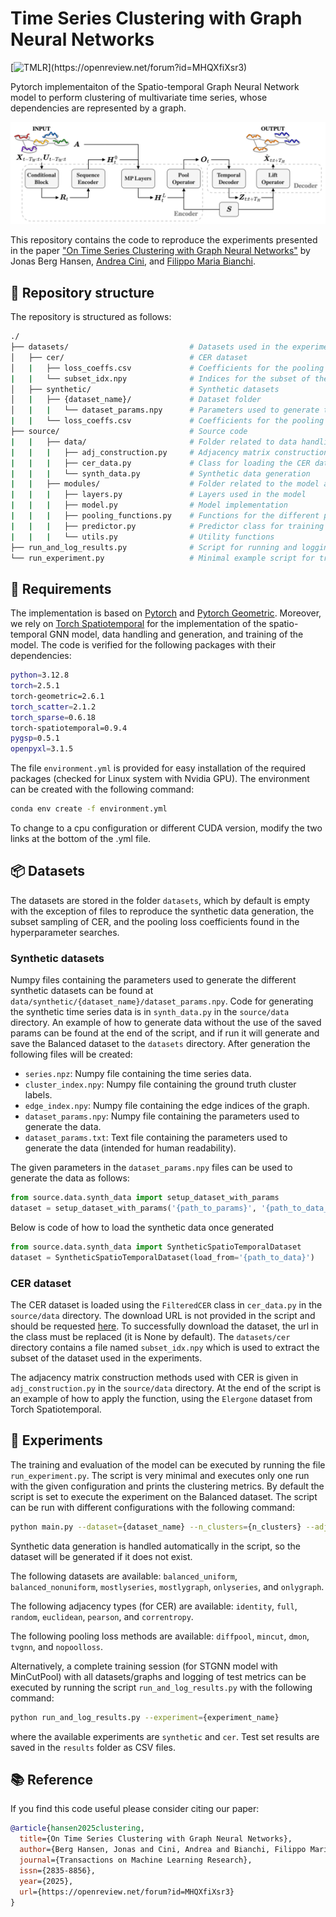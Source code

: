 # Time Series Clustering with Graph Neural Networks

[![TMLR](https://img.shields.io/badge/TMLR-2025-blue.svg?)](https://openreview.net/forum?id=MHQXfiXsr3)

Pytorch implementaiton of the Spatio-temporal Graph Neural Network model to perform clustering of multivariate time series, whose dependencies are represented by a graph.

![Architectural diagram of the model](figure.png)

This repository contains the code to reproduce the experiments presented in the paper ["On Time Series Clustering with Graph Neural Networks"](https://openreview.net/forum?id=MHQXfiXsr3) by Jonas Berg Hansen, [Andrea Cini](https://andreacini.github.io/), and [Filippo Maria Bianchi](https://sites.google.com/view/filippombianchi/home).

## 📂 Repository structure

The repository is structured as follows:

```bash
./
├── datasets/                           # Datasets used in the experiments
│   ├── cer/                            # CER dataset
│   |   ├── loss_coeffs.csv             # Coefficients for the pooling loss functions
|   |   └── subset_idx.npy              # Indices for the subset of the CER dataset
│   ├── synthetic/                      # Synthetic datasets
│   |   ├── {dataset_name}/             # Dataset folder
│   |   |   └── dataset_params.npy      # Parameters used to generate the data
|   |   └── loss_coeffs.csv             # Coefficients for the pooling loss functions
├── source/                             # Source code
|   |   ├── data/                       # Folder related to data handling
|   |   |   ├── adj_construction.py     # Adjacency matrix construction methods
|   |   |   ├── cer_data.py             # Class for loading the CER dataset
|   |   |   └── synth_data.py           # Synthetic data generation
|   |   ├── modules/                    # Folder related to the model and training
|   |   |   ├── layers.py               # Layers used in the model
|   |   |   ├── model.py                # Model implementation
|   |   |   ├── pooling_functions.py    # Functions for the different pooling methods
|   |   |   ├── predictor.py            # Predictor class for training the model
|   |   |   └── utils.py                # Utility functions
├── run_and_log_results.py              # Script for running and logging results of the experiments
└── run_experiment.py                   # Minimal example script for training and evaluating the model
```

## 📝 Requirements

The implementation is based on [Pytorch](https://pytorch.org/) and [Pytorch Geometric](https://pytorch-geometric.readthedocs.io/). Moreover, we rely on [Torch Spatiotemporal](https://torch-spatiotemporal.readthedocs.io/) for the implementation of the spatio-temporal GNN model, data handling and generation, and training of the model. The code is verified for the following packages with their dependencies:

```bash
python=3.12.8
torch=2.5.1
torch-geometric=2.6.1
torch_scatter=2.1.2
torch_sparse=0.6.18
torch-spatiotemporal=0.9.4
pygsp=0.5.1
openpyxl=3.1.5
```

The file `environment.yml` is provided for easy installation of the required packages (checked for Linux system with Nvidia GPU). The environment can be created with the following command:

```bash
conda env create -f environment.yml
```

To change to a cpu configuration or different CUDA version, modify the two links at the bottom of the .yml file.

## 📦 Datasets

The datasets are stored in the folder `datasets`, which by default is empty with the exception of files to reproduce the synthetic data generation, the subset sampling of CER, and the pooling loss coefficients found in the hyperparameter searches.

### Synthetic datasets

Numpy files containing the parameters used to generate the different synthetic datasets can be found at `data/synthetic/{dataset_name}/dataset_params.npy`. Code for generating the synthetic time series data is in `synth_data.py` in the `source/data` directory. An example of how to generate data without the use of the saved params can be found at the end of the script, and if run it will generate and save the Balanced dataset to the `datasets` directory. After generation the following files will be created:

- `series.npz`: Numpy file containing the time series data.
- `cluster_index.npy`: Numpy file containing the ground truth cluster labels.
- `edge_index.npy`: Numpy file containing the edge indices of the graph.
- `dataset_params.npy`: Numpy file containing the parameters used to generate the data.
- `dataset_params.txt`: Text file containing the parameters used to generate the data (intended for human readability).

The given parameters in the `dataset_params.npy` files can be used to generate the data as follows:

```python
from source.data.synth_data import setup_dataset_with_params
dataset = setup_dataset_with_params('{path_to_params}', '{path_to_data_storage_location}')
```

Below is code of how to load the synthetic data once generated

```python
from source.data.synth_data import SyntheticSpatioTemporalDataset
dataset = SyntheticSpatioTemporalDataset(load_from='{path_to_data}')
```

### CER dataset

The CER dataset is loaded using the `FilteredCER` class in `cer_data.py` in the `source/data` directory. The download URL is not provided in the script and should be requested [here](https://www.ucd.ie/issda/data/commissionforenergyregulationcer/). To successfully download the dataset, the url in the class must be replaced (it is None by default). The `datasets/cer` directory contains a file named `subset_idx.npy` which is used to extract the subset of the dataset used in the experiments.

The adjacency matrix construction methods used with CER is given in
 `adj_construction.py` in the `source/data` directory. At the end of the script is an example of how to apply the function, using the `Elergone` dataset from Torch Spatiotemporal.

## 🧪 Experiments

The training and evaluation of the model can be executed by running the file `run_experiment.py`. The script is very minimal and executes only one run with the given configuration and prints the clustering metrics. By default the script is set to execute the experiment on the Balanced dataset. The script can be run with different configurations with the following command:

```bash
python main.py --dataset={dataset_name} --n_clusters={n_clusters} --adj_type={adjacency construction method} --pool_loss={pool loss method}
```

Synthetic data generation is handled automatically in the script, so the dataset will be generated if it does not exist.

The following datasets are available: `balanced_uniform`, `balanced_nonuniform`, `mostlyseries`, `mostlygraph`, `onlyseries`, and `onlygraph`.

The following adjacency types (for CER) are available: `identity`, `full`, `random`, `euclidean`, `pearson`, and `correntropy`.

The following pooling loss methods are available: `diffpool`, `mincut`, `dmon`, `tvgnn`, and `nopoolloss`.

Alternatively, a complete training session (for STGNN model with MinCutPool) with all datasets/graphs and logging of test metrics can be executed by running the script `run_and_log_results.py` with the following command:

```bash
python run_and_log_results.py --experiment={experiment_name}
```

where the available experiments are `synthetic` and `cer`. Test set results are saved in the `results` folder as CSV files.

## 📚 Reference

If you find this code useful please consider citing our paper:

```bibtex
@article{hansen2025clustering,
  title={On Time Series Clustering with Graph Neural Networks},
  author={Berg Hansen, Jonas and Cini, Andrea and Bianchi, Filippo Maria},
  journal={Transactions on Machine Learning Research},
  issn={2835-8856},
  year={2025},
  url={https://openreview.net/forum?id=MHQXfiXsr3}
}
```
